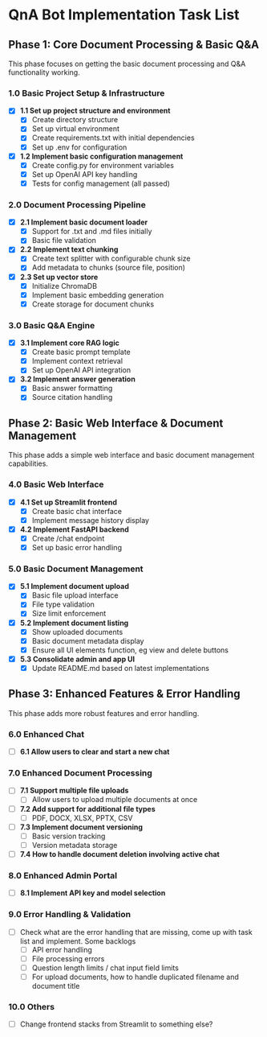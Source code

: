 # QnA Bot Implementation Task List

## Phase 1: Core Document Processing & Basic Q&A
This phase focuses on getting the basic document processing and Q&A functionality working.

### 1.0 Basic Project Setup & Infrastructure
- [x] **1.1 Set up project structure and environment**
  - [x] Create directory structure
  - [x] Set up virtual environment
  - [x] Create requirements.txt with initial dependencies
  - [x] Set up .env for configuration

- [x] **1.2 Implement basic configuration management**
  - [x] Create config.py for environment variables
  - [x] Set up OpenAI API key handling
  - [x] Tests for config management (all passed)

### 2.0 Document Processing Pipeline
- [x] **2.1 Implement basic document loader**
  - [x] Support for .txt and .md files initially
  - [x] Basic file validation

- [x] **2.2 Implement text chunking**
  - [x] Create text splitter with configurable chunk size
  - [x] Add metadata to chunks (source file, position)

- [x] **2.3 Set up vector store**
  - [x] Initialize ChromaDB
  - [x] Implement basic embedding generation
  - [x] Create storage for document chunks

### 3.0 Basic Q&A Engine
- [x] **3.1 Implement core RAG logic**
  - [x] Create basic prompt template
  - [x] Implement context retrieval
  - [x] Set up OpenAI API integration

- [x] **3.2 Implement answer generation**
  - [x] Basic answer formatting
  - [x] Source citation handling

## Phase 2: Basic Web Interface & Document Management
This phase adds a simple web interface and basic document management capabilities.

### 4.0 Basic Web Interface
- [x] **4.1 Set up Streamlit frontend**
  - [x] Create basic chat interface
  - [x] Implement message history display

- [x] **4.2 Implement FastAPI backend**
  - [x] Create /chat endpoint
  - [x] Set up basic error handling

### 5.0 Basic Document Management
- [x] **5.1 Implement document upload**
  - [x] Basic file upload interface
  - [x] File type validation
  - [x] Size limit enforcement

- [x] **5.2 Implement document listing**
  - [x] Show uploaded documents
  - [x] Basic document metadata display
  - [x] Ensure all UI elements function, eg view and delete buttons

- [x] **5.3 Consolidate admin and app UI**
  - [x] Update README.md based on latest implementations

## Phase 3: Enhanced Features & Error Handling
This phase adds more robust features and error handling.

### 6.0 Enhanced Chat
- [ ] **6.1 Allow users to clear and start a new chat**

### 7.0 Enhanced Document Processing
- [ ] **7.1 Support multiple file uploads**
  - [ ] Allow users to upload multiple documents at once

- [ ] **7.2 Add support for additional file types**
  - [ ] PDF, DOCX, XLSX, PPTX, CSV

- [ ] **7.3 Implement document versioning**
  - [ ] Basic version tracking
  - [ ] Version metadata storage

- [ ] **7.4 How to handle document deletion involving active chat**

### 8.0 Enhanced Admin Portal
- [ ] **8.1 Implement API key and model selection**

### 9.0 Error Handling & Validation
- [ ] Check what are the error handling that are missing, come up with task list and implement. Some backlogs
  - [ ] API error handling
  - [ ] File processing errors
  - [ ] Question length limits / chat input field limits
  - [ ] For upload documents, how to handle duplicated filename and document title

### 10.0 Others
- [ ] Change frontend stacks from Streamlit to something else?
